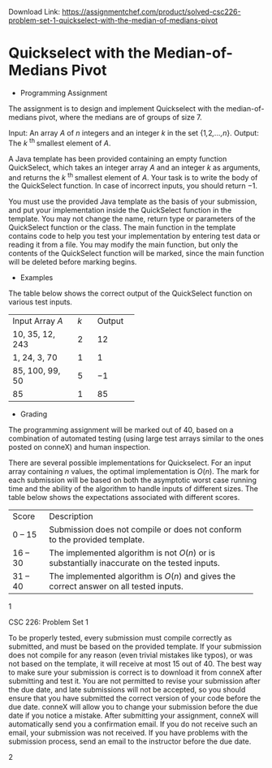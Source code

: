 Download Link: https://assignmentchef.com/product/solved-csc226-problem-set-1-quickselect-with-the-median-of-medians-pivot
<br>
<h1>Quickselect with the Median-of-Medians Pivot</h1>

<ul>

 <li>Programming Assignment</li>

</ul>

The assignment is to design and implement Quickselect with the median-of-medians pivot, where the medians are of groups of size 7.

Input:      An array <em>A </em>of <em>n </em>integers and an integer <em>k </em>in the set {1<em>,</em>2<em>,…,n</em>}. Output:    The <em>k </em><sup>th </sup>smallest element of <em>A</em>.

A Java template has been provided containing an empty function QuickSelect, which takes an integer array <em>A </em>and an integer <em>k </em>as arguments, and returns the <em>k </em><sup>th </sup>smallest element of <em>A</em>. Your task is to write the body of the QuickSelect function. In case of incorrect inputs, you should return −1.

You must use the provided Java template as the basis of your submission, and put your implementation inside the QuickSelect function in the template. You may not change the name, return type or parameters of the QuickSelect function or the class. The main function in the template contains code to help you test your implementation by entering test data or reading it from a file. You may modify the main function, but only the contents of the QuickSelect function will be marked, since the main function will be deleted before marking begins.

<ul>

 <li>Examples</li>

</ul>

The table below shows the correct output of the QuickSelect function on various test inputs.

<table width="200">

 <tbody>

  <tr>

   <td width="112">Input Array <em>A</em></td>

   <td width="23"><em>k</em></td>

   <td width="65">Output</td>

  </tr>

  <tr>

   <td width="112">10, 35, 12, 243</td>

   <td width="23">2</td>

   <td width="65">12</td>

  </tr>

  <tr>

   <td width="112">1, 24, 3, 70</td>

   <td width="23">1</td>

   <td width="65">1</td>

  </tr>

  <tr>

   <td width="112">85, 100, 99, 50</td>

   <td width="23">5</td>

   <td width="65">−1</td>

  </tr>

  <tr>

   <td width="112">85</td>

   <td width="23">1</td>

   <td width="65">85</td>

  </tr>

 </tbody>

</table>

<ul>

 <li>Grading</li>

</ul>

The programming assignment will be marked out of 40, based on a combination of automated testing (using large test arrays similar to the ones posted on conneX) and human inspection.

There are several possible implementations for Quickselect. For an input array containing <em>n </em>values, the optimal implementation is <em>O</em>(<em>n</em>). The mark for each submission will be based on both the asymptotic worst case running time and the ability of the algorithm to handle inputs of different sizes. The table below shows the expectations associated with different scores.

<table width="450">

 <tbody>

  <tr>

   <td width="56">Score</td>

   <td width="394">Description</td>

  </tr>

  <tr>

   <td width="56">0 – 15</td>

   <td width="394">Submission does not compile or does not conform to the provided template.</td>

  </tr>

  <tr>

   <td width="56">16 – 30</td>

   <td width="394">The implemented algorithm is not <em>O</em>(<em>n</em>) or is substantially inaccurate on the tested inputs.</td>

  </tr>

  <tr>

   <td width="56">31 – 40</td>

   <td width="394">The implemented algorithm is <em>O</em>(<em>n</em>) and gives the correct answer on all tested inputs.</td>

  </tr>

 </tbody>

</table>

1

CSC 226: Problem Set 1

To be properly tested, every submission must compile correctly as submitted, and must be based on the provided template. If your submission does not compile for any reason (even trivial mistakes like typos), or was not based on the template, it will receive at most 15 out of 40. The best way to make sure your submission is correct is to download it from conneX after submitting and test it. You are not permitted to revise your submission after the due date, and late submissions will not be accepted, so you should ensure that you have submitted the correct version of your code before the due date. conneX will allow you to change your submission before the due date if you notice a mistake. After submitting your assignment, conneX will automatically send you a confirmation email. If you do not receive such an email, your submission was not received. If you have problems with the submission process, send an email to the instructor before the due date.

2